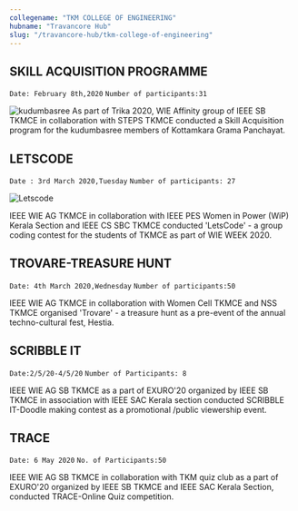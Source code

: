 ```yaml
---
collegename: "TKM COLLEGE OF ENGINEERING"
hubname: "Travancore Hub"
slug: "/travancore-hub/tkm-college-of-engineering"
---
```


## SKILL ACQUISITION PROGRAMME

```Date: February 8th,2020```
```Number of participants:31```

![kudumbasree](Travancore/kudumbasree3.jpg)
As part of Trika 2020, WIE Affinity group of IEEE SB TKMCE in collaboration with STEPS TKMCE conducted a Skill Acquisition program for the kudumbasree members of Kottamkara Grama Panchayat.  

## LETSCODE

```Date : 3rd March 2020,Tuesday```
```Number of participants: 27```

![Letscode](Travancore/letscode.png)

IEEE WIE AG TKMCE in collaboration with IEEE PES Women in Power (WiP) Kerala Section and IEEE CS SBC TKMCE conducted 'LetsCode' - a group coding contest for the students of TKMCE as part of WIE WEEK 2020. 
 

## TROVARE-TREASURE HUNT

```Date: 4th March 2020,Wednesday```
```Number of participants:50```

IEEE WIE AG TKMCE in collaboration with Women Cell TKMCE and NSS TKMCE organised 'Trovare' - a treasure hunt as a pre-event of the annual techno-cultural fest, Hestia.

## SCRIBBLE IT

```Date:2/5/20-4/5/20```
```Number of Participants: 8```

IEEE WIE AG SB TKMCE as a part of EXURO'20 organized by IEEE SB TKMCE in association with IEEE SAC Kerala section conducted SCRIBBLE IT-Doodle making contest as a promotional /public viewership event.

## TRACE 

```Date: 6 May 2020```
```No. of Participants:50```

IEEE WIE AG SB TKMCE in collaboration with TKM quiz club as a part of EXURO'20 organized by IEEE SB TKMCE and IEEE SAC Kerala Section, conducted TRACE-Online Quiz competition.